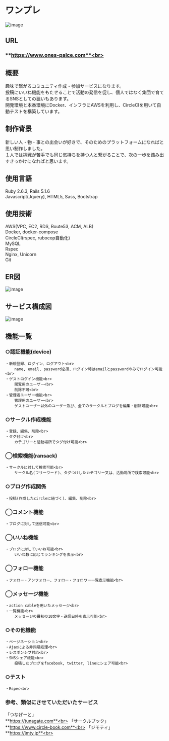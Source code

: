 
# ワンプレ
![image](https://user-images.githubusercontent.com/63145482/89443568-6b5e7580-d78b-11ea-8965-2cd17e47e9eb.png)<br>

## URL
### **https://www.ones-palce.com**<br>

## 概要
趣味で繋がるコミュニティ作成・参加サービスになります。<br>
投稿にいいね機能をもたせることで活動の発信を促し、個人ではなく集団で育てるSNSとしての狙いもあります。<br>
開発環境と本番環境にDocker、インフラにAWSを利用し、CircleCIを用いて自動テストを構築しています。<br>

## 制作背景
新しい人・物・事との出会いが好きで、そのためのプラットフォームになればと思い制作しました。<br>
１人では挑戦が苦手でも同じ気持ちを持つ人と繋がることで、次の一歩を踏み出すきっかけになればと思います。<br>

## 使用言語
Ruby 2.6.3, Rails 5.1.6<br>
Javascript(Jquery), HTML5, Sass, Bootstrap<br>

## 使用技術
AWS(VPC, EC2, RDS, Route53, ACM, ALB)<br>
Docker, docker-compose<br>
CircleCI(rspec, rubocop自動化)<br>
MySQL<br>
Rspec<br>
Nginx, Unicorn<br>
Git<br>

## ER図
![image](https://user-images.githubusercontent.com/63145482/89771312-1039d380-db3b-11ea-96ac-03ce0633a97f.png)

## サービス構成図
![image](https://user-images.githubusercontent.com/63145482/91665950-3946f600-eb34-11ea-815b-b4c6e0a087d3.png)<br>


## 機能一覧
### ○認証機能(device)<br>
    ・新規登録、ログイン、ログアウト<br>
        name, email, password必須、ログイン時はemailとpasswordのみでログイン可能<br>
    ・ゲストログイン機能<br>
        閲覧用のユーザー<br>
        削除不可<br>
    ・管理者ユーザー機能<br>
        管理用のユーザー<br>
        ゲストユーザー以外のユーザー及び、全てのサークルとブログを編集・削除可能<br>

### ○サークル作成機能<br>
    ・登録、編集、削除<br>
    ・タグ付け<br>
        カテゴリーと活動場所でタグ付け可能<br>

### ◯検索機能(ransack)<br>
    ・サークルに対して検索可能<br>
        サークル名(フリーワード)、タグつけしたカテゴリー又は、活動場所で検索可能<br>

### ○ブログ作成関係<br>
    ・投稿(作成したcircleに紐づく)、編集、削除<br>

### ◯コメント機能<br>
    ・ブログに対して送信可能<br>

### ◯いいね機能<br>
    ・ブログに対していいね可能<br>
        いいね数に応じてランキングを表示<br>

### ◯フォロー機能<br>
    ・フォロー・アンフォロー、フォロー・フォロワー一覧表示機能<br>

### ◯メッセージ機能<br>
    ・action cableを用いたメッセージ<br>
    ・一覧機能<br>
        メッセージの最初の10文字・送信日時を表示可能<br>

### ○その他機能<br>
    ・ページネーション<br>
    ・Ajaxによる非同期処理<br>
    ・レスポンシブ対応<br>
    ・SNSシェア機能<br>
        投稿したブログをfacebook, twitter, lineにシェア可能<br>

### ○テスト<br>
    ・Rspec<br>

### 参考、類似にさせていただいたサービス
「つなげーと」<br>
    **https://tunagate.com**<br>
「サークルブック」<br>
    **https://www.circle-book.com**<br>
「ジモティ」<br>
    **https://jmty.jp**<br>